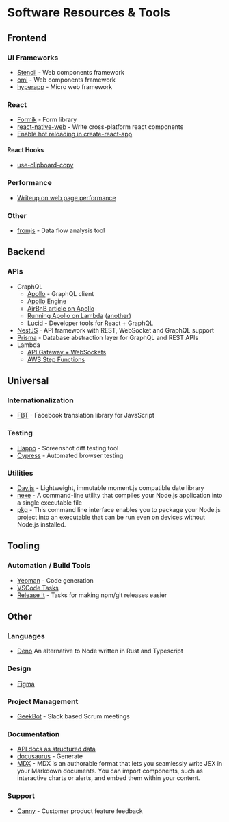 # Software Resources & Tools

## Frontend

### UI Frameworks

- [Stencil](https://stenciljs.com/) - Web components framework
- [omi](https://github.com/Tencent/omi) - Web components framework
- [hyperapp](https://github.com/jorgebucaran/hyperapp) - Micro web framework

### React

- [Formik](https://jaredpalmer.com/formik/docs/overview) - Form library
- [react-native-web](https://github.com/necolas/react-native-web) - Write cross-platform react components
- [Enable hot reloading in create-react-app](https://daveceddia.com/hot-reloading-create-react-app/)

#### React Hooks

- [use-clipboard-copy](https://github.com/wsmd/use-clipboard-copy)

### Performance

- [Writeup on web page performance](https://www.smashingmagazine.com/2019/01/front-end-performance-checklist-2019-pdf-pages/)

### Other

- [fromjs](http://www.fromjs.com/) - Data flow analysis tool 

## Backend

### APIs

- GraphQL
  - [Apollo](https://www.apollographql.com/) - GraphQL client
  - [Apollo Engine](https://engine.apollographql.com/account/gh.remoteit/services)
  - [AirBnB article on Apollo](https://medium.com/airbnb-engineering/how-airbnb-is-moving-10x-faster-at-scale-with-graphql-and-apollo-aa4ec92d69e2)
  - [Running Apollo on Lambda](https://www.apollographql.com/docs/apollo-server/servers/lambda.html) ([another](https://cloudacademy.com/blog/how-to-write-graphql-apps-using-aws-lambda/))
  - [Lucid](https://reactlucid.io/) - Developer tools for React + GraphQL
- [NestJS](https://docs.nestjs.com/) - API framework with REST, WebSocket and GraphQL support
- [Prisma](https://github.com/prisma/prisma) - Database abstraction layer for GraphQL and REST APIs
- Lambda
  - [API Gateway + WebSockets](https://serverless.com/blog/api-gateway-websockets-example/)
  - [AWS Step Functions](https://aws.amazon.com/step-functions/)


## Universal

### Internationalization

- [FBT](https://facebookincubator.github.io/fbt/) - Facebook translation library for JavaScript

### Testing

- [Happo](https://happo.io/) - Screenshot diff testing tool
- [Cypress](https://www.cypress.io/) - Automated browser testing

### Utilities

- [Day.js](https://github.com/iamkun/dayjs) - Lightweight, immutable moment.js compatible date library
- [nexe](https://github.com/nexe/nexe) - A command-line utility that compiles your Node.js application into a single executable file
- [pkg](https://github.com/zeit/pkg) - This command line interface enables you to package your Node.js project into an executable that can be run even on devices without Node.js installed.

## Tooling

### Automation / Build Tools

- [Yeoman](https://yeoman.io/) - Code generation
- [VSCode Tasks](https://code.visualstudio.com/Docs/editor/tasks)
- [Release It](https://github.com/webpro/release-it) - Tasks for making npm/git releases easier


## Other

### Languages

- [Deno](https://deno.land) An alternative to Node written in Rust and Typescript

### Design

- [Figma](https://www.figma.com/)

### Project Management

- [GeekBot](https://geekbot.com) - Slack based Scrum meetings

### Documentation

- [API docs as structured data](https://electronjs.org/blog/api-docs-json-schema)
- [docusaurus](https://docusaurus.io/) - Generate
- [MDX](https://mdxjs.com/) - MDX is an authorable format that lets you seamlessly write JSX in your Markdown documents. You can import components, such as interactive charts or alerts, and embed them within your content.

### Support

- [Canny](https://canny.io/) - Customer product feature feedback



